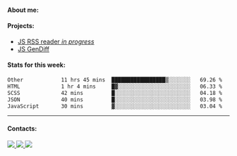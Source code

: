 #### About me:

#### Projects:
- [JS RSS reader *in progress*](https://github.com/GKoil/frontend-project-lvl3)
- [JS GenDiff](https://github.com/GKoil/GenDiff)

#### Stats for this week:
<!--START_SECTION:waka-->

```txt
Other            11 hrs 45 mins  █████████████████▒░░░░░░░   69.26 %
HTML             1 hr 4 mins     █▓░░░░░░░░░░░░░░░░░░░░░░░   06.33 %
SCSS             42 mins         █░░░░░░░░░░░░░░░░░░░░░░░░   04.18 %
JSON             40 mins         █░░░░░░░░░░░░░░░░░░░░░░░░   03.98 %
JavaScript       30 mins         ▓░░░░░░░░░░░░░░░░░░░░░░░░   03.04 %
```

<!--END_SECTION:waka-->
---
#### Contacts:

<a target='_blank' title='LinkedIn' href="https://www.linkedin.com/in/gkoil/">
  <img src="https://img.shields.io/badge/LinkedIn-0077B5?style=for-the-badge&logo=linkedin&logoColor=white" />
</a>
<a target='_blank' title='Telegram' href="https://t.me/gkoil">
  <img src="https://img.shields.io/badge/Telegram-2CA5E0?style=for-the-badge&logo=telegram&logoColor=white" />
</a>
<a target='_blank' title='Gmail' href="mailto: gk.grigorev@gmail.com">
  <img src="https://img.shields.io/badge/Gmail-D14836?style=for-the-badge&logo=gmail&logoColor=white" />
</a>

